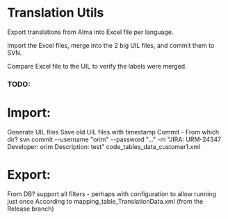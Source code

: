 # Translation Utils
 
Export translations from Alma into Excel file per language.

Import the Excel files, merge into the 2 big UIL files, and commit them to SVN.

Compare Excel file to the UIL to verify the labels were merged.

### TODO:

# Import:
Generate UIL files
Save old UIL files with timestamp
Commit - From which dir?
svn commit --username "orim" --password "..." -m "JIRA: URM-24347 Developer: orim Description: test" code_tables_data_customer1.xml

# Export:
From DB? support all filters - perhaps with configuration to allow running just once
According to mapping_table_TranslationData.xml (from the Release branch)
